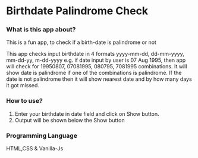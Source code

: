 # Birthdate Palindrome Check

### What is this app about?

This is a fun app, to check if a birth-date is palindrome or not

This app checks input birthdate in 4 formats yyyy-mm-dd, dd-mm-yyyy, mm-dd-yy, m-dd-yyyy e.g. if date input by user is 07 Aug 1995, then app will check for 19950807, 07081995, 080795, 7081995 combinations. It will show date is palindrome if one of the combinations is palindrome. If the date is not palindrome then it will show nearest date and by how many days it got missed.

### How to use?




1. Enter your birthdate in date field and click on Show button.
2. Output will be shown below the Show button

### Programming Language

HTML,CSS & Vanilla-Js
